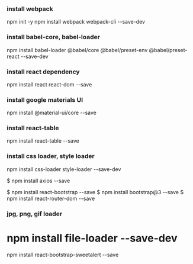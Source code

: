 ### install webpack

npm init -y
npm install webpack webpack-cli --save-dev

### install babel-core, babel-loader
npm install babel-loader @babel/core @babel/preset-env @babel/preset-react --save-dev

### install react dependency
npm install react react-dom --save

### install google materials UI
npm install @material-ui/core --save

### install react-table
npm install react-table --save

### install css loader, style loader
npm install css-loader style-loader --save-dev

$ npm install axios --save

$ npm install react-bootstrap --save
$ npm install bootstrap@3 --save
$ npm install react-router-dom --save

### jpg, png, gif loader
# npm install file-loader --save-dev

npm install react-bootstrap-sweetalert --save